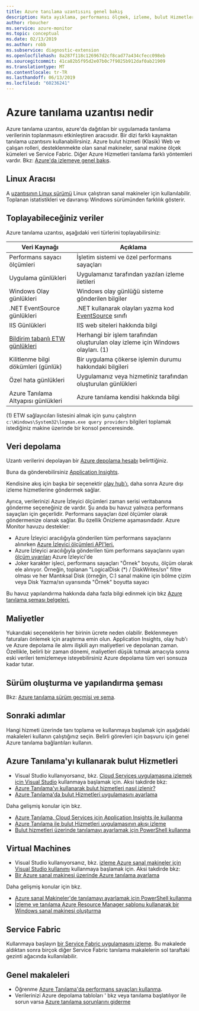 ```yaml
---
title: Azure tanılama uzantısını genel bakış
description: Hata ayıklama, performansı ölçmek, izleme, bulut Hizmetleri, sanal makineler ve service fabric trafik analizi için Azure Tanılama'kullanma
author: rboucher
ms.service: azure-monitor
ms.topic: conceptual
ms.date: 02/13/2019
ms.author: robb
ms.subservice: diagnostic-extension
ms.openlocfilehash: 8a287f118c126967d2cf8cad77a434cfecc098eb
ms.sourcegitcommit: 41ca82b5f95d2e07b0c7f9025b912daf0ab21909
ms.translationtype: MT
ms.contentlocale: tr-TR
ms.lasthandoff: 06/13/2019
ms.locfileid: "60236241"
---
```

# <a name="what-is-azure-diagnostics-extension"></a>Azure tanılama uzantısı nedir
Azure tanılama uzantısı, azure'da dağıtılan bir uygulamada tanılama verilerinin toplanmasını etkinleştiren aracısıdır. Bir dizi farklı kaynaktan tanılama uzantısını kullanabilirsiniz. Azure bulut hizmeti (Klasik) Web ve çalışan rolleri, desteklenmekte olan sanal makineler, sanal makine ölçek kümeleri ve Service Fabric. Diğer Azure Hizmetleri tanılama farklı yöntemleri vardır. Bkz: [Azure'da izlemeye genel bakış](../../azure-monitor/overview.md).

## <a name="linux-agent"></a>Linux Aracısı
A [uzantısının Linux sürümü](../../virtual-machines/extensions/diagnostics-linux.md) Linux çalıştıran sanal makineler için kullanılabilir. Toplanan istatistikleri ve davranışı Windows sürümünden farklılık gösterir.

## <a name="data-you-can-collect"></a>Toplayabileceğiniz veriler
Azure tanılama uzantısı, aşağıdaki veri türlerini toplayabilirsiniz:

| Veri Kaynağı | Açıklama |
| --- | --- |
| Performans sayacı ölçümleri |İşletim sistemi ve özel performans sayaçları |
| Uygulama günlükleri |Uygulamanız tarafından yazılan izleme iletileri |
| Windows Olay günlükleri |Windows olay günlüğü sisteme gönderilen bilgiler |
| .NET EventSource günlükleri |.NET kullanarak olayları yazma kod [EventSource](https://msdn.microsoft.com/library/system.diagnostics.tracing.eventsource.aspx) sınıfı |
| IIS Günlükleri |IIS web siteleri hakkında bilgi |
| [Bildirim tabanlı ETW günlükleri](https://docs.microsoft.com/windows/desktop/etw/about-event-tracing) |Herhangi bir işlem tarafından oluşturulan olay izleme için Windows olayları. (1) |
| Kilitlenme bilgi dökümleri (günlük) |Bir uygulama çökerse işlemin durumu hakkındaki bilgileri |
| Özel hata günlükleri |Uygulamanız veya hizmetiniz tarafından oluşturulan günlükleri |
| Azure Tanılama Altyapısı günlükleri |Azure tanılama kendisi hakkında bilgi |

(1) ETW sağlayıcıları listesini almak için şunu çalıştırın `c:\Windows\System32\logman.exe query providers` bilgileri toplamak istediğiniz makine üzerinde bir konsol penceresinde.

## <a name="data-storage"></a>Veri depolama
Uzantı verilerini depolayan bir [Azure depolama hesabı](diagnostics-extension-to-storage.md) belirttiğiniz.

Buna da gönderebilirsiniz [Application Insights](../../azure-monitor/app/cloudservices.md). 

Kendisine akış için başka bir seçenektir [olay hub'ı](../../event-hubs/event-hubs-about.md), daha sonra Azure dışı izleme hizmetlerine göndermek sağlar.

Ayrıca, verilerinizi Azure İzleyici ölçümleri zaman serisi veritabanına gönderme seçeneğiniz de vardır. Şu anda bu havuz yalnızca performans sayaçları için geçerlidir. Performans sayaçları özel ölçümler olarak göndermenize olanak sağlar. Bu özellik Önizleme aşamasındadır. Azure Monitor havuzu destekler:
* Azure İzleyici aracılığıyla gönderilen tüm performans sayaçlarını alınırken [Azure İzleyici ölçümleri API'leri.](https://docs.microsoft.com/rest/api/monitor/)
* Azure İzleyici aracılığıyla gönderilen tüm performans sayaçlarını uyarı [ölçüm uyarıları](../../azure-monitor/platform/alerts-overview.md) Azure İzleyici'de
* Joker karakter işleci, performans sayaçları "Örnek" boyutu, ölçüm olarak ele alınıyor.  Örneğin, toplanan "LogicalDisk (\*) / DiskWrites/sn" filtre olması ve her Mantıksal Disk (örneğin, C:) sanal makine için bölme çizim veya Disk Yazma/sn uyarısında "Örnek" boyutta sayacı

Bu havuz yapılandırma hakkında daha fazla bilgi edinmek için bkz [Azure tanılama şeması belgeleri.](diagnostics-extension-schema-1dot3.md)

## <a name="costs"></a>Maliyetler
Yukarıdaki seçeneklerin her birinin ücrete neden olabilir. Beklenmeyen faturaları önlemek için araştırma emin olun.  Application Insights, olay hub'ı ve Azure depolama ile alımı ilişkili ayrı maliyetleri ve depolanan zaman. Özellikle, belirli bir zaman dönemi, maliyetleri düşük tutmak amacıyla sonra eski verileri temizlemeye isteyebilirsiniz Azure depolama tüm veri sonsuza kadar tutar.    

## <a name="versioning-and-configuration-schema"></a>Sürüm oluşturma ve yapılandırma şeması
Bkz: [Azure tanılama sürüm geçmişi ve şema](diagnostics-extension-schema.md).


## <a name="next-steps"></a>Sonraki adımlar
Hangi hizmeti üzerinde tanı toplama ve kullanmaya başlamak için aşağıdaki makaleleri kullanın çalıştığınız seçin. Belirli görevleri için başvuru için genel Azure tanılama bağlantıları kullanın.

## <a name="cloud-services-using-azure-diagnostics"></a>Azure Tanılama'yı kullanarak bulut Hizmetleri
* Visual Studio kullanıyorsanız, bkz. [Cloud Services uygulamasına izlemek için Visual Studio](/visualstudio/azure/vs-azure-tools-debug-cloud-services-virtual-machines) kullanmaya başlamak için. Aksi takdirde bkz:
* [Azure Tanılama'yı kullanarak bulut hizmetleri nasıl izlenir?](../../cloud-services/cloud-services-how-to-monitor.md)
* [Azure Tanılama'da bulut Hizmetleri uygulamasını ayarlama](../../cloud-services/cloud-services-dotnet-diagnostics.md)

Daha gelişmiş konular için bkz.

* [Azure Tanılama, Cloud Services için Application Insights ile kullanma](../../azure-monitor/app/cloudservices.md)
* [Azure Tanılama ile bulut Hizmetleri uygulamasının akışı izleme](../../cloud-services/cloud-services-dotnet-diagnostics-trace-flow.md)
* [Bulut hizmetleri üzerinde tanılamayı ayarlamak için PowerShell kullanma](../../virtual-machines/extensions/diagnostics-windows.md?toc=%2fazure%2fvirtual-machines%2fwindows%2ftoc.json)

## <a name="virtual-machines"></a>Virtual Machines
* Visual Studio kullanıyorsanız, bkz. [izleme Azure sanal makineler için Visual Studio kullanımı](/visualstudio/azure/vs-azure-tools-debug-cloud-services-virtual-machines) kullanmaya başlamak için. Aksi takdirde bkz:
* [Bir Azure sanal makinesi üzerinde Azure tanılama ayarlama](/azure/vs-azure-tools-diagnostics-for-cloud-services-and-virtual-machines)

Daha gelişmiş konular için bkz.

* [Azure sanal Makineler'de tanılamayı ayarlamak için PowerShell kullanma](../../virtual-machines/extensions/diagnostics-windows.md?toc=%2fazure%2fvirtual-machines%2fwindows%2ftoc.json)
* [İzleme ve tanılama Azure Resource Manager şablonu kullanarak bir Windows sanal makinesi oluşturma](../../virtual-machines/extensions/diagnostics-template.md?toc=%2fazure%2fvirtual-machines%2fwindows%2ftoc.json)

## <a name="service-fabric"></a>Service Fabric
Kullanmaya başlayın [bir Service Fabric uygulamasını izleme](../../service-fabric/service-fabric-diagnostics-how-to-monitor-and-diagnose-services-locally.md). Bu makalede aldıktan sonra birçok diğer Service Fabric tanılama makalelerin sol taraftaki gezinti ağacında kullanılabilir.

## <a name="general-articles"></a>Genel makaleleri
* Öğrenme [Azure Tanılama'da performans sayaçları kullanma](../../cloud-services/diagnostics-performance-counters.md).
* Verilerinizi Azure depolama tabloları ' bkz veya tanılama başlatılıyor ile sorun varsa [Azure tanılama sorunlarını giderme](diagnostics-extension-troubleshooting.md)

